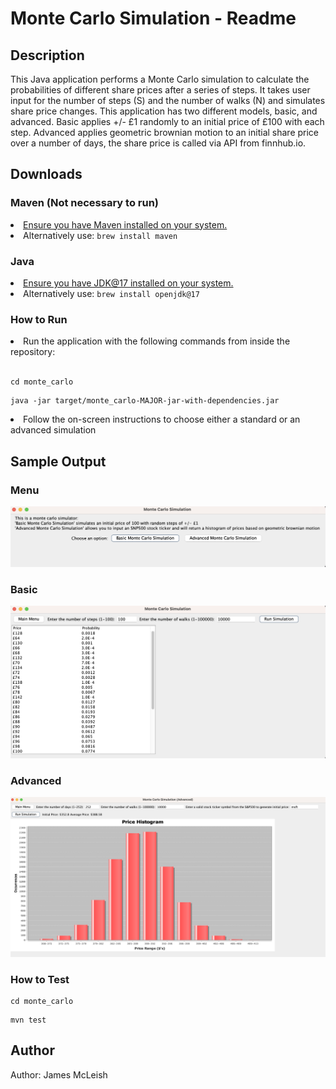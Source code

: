 <html>
    <h1>Monte Carlo Simulation - Readme</h1>
    <h2>Description</h2>
        <p>This Java application performs a Monte Carlo simulation to calculate the probabilities of different share prices after a series of steps. It takes user input for the number of steps (S) and the number of walks (N) and simulates share price changes. This application has two different models, basic, and advanced. Basic applies +/- £1 randomly to an initial price of £100 with each step. Advanced applies geometric brownian motion to an initial share price over a number of days, the share price is called via API from finnhub.io.</p>
    <h2>Downloads</h2>
        <h3> Maven (Not necessary to run) </h3>
        <li><a href="https://maven.apache.org/install.html" >Ensure you have Maven installed on your system.</a></li>
        <li>Alternatively use: <code>brew install maven</code> </br> </li>
        <h3> Java </h3>
        <li><a href="https://www.oracle.com/uk/java/technologies/downloads/" >Ensure you have JDK@17 installed on your system.</a></li>
        <li>Alternatively use: <code>brew install openjdk@17</code> </br> </li>
    <h3>How to Run </h3>
        <li>Run the application with the following commands from inside the repository:</li> <br>
        <pre><code>cd monte_carlo</code></pre>
        <pre><code>java -jar target/monte_carlo-MAJOR-jar-with-dependencies.jar</code></pre>
        <li>Follow the on-screen instructions to choose either a standard or an advanced simulation</li>
    <h2>Sample Output</h2>
    <h3>Menu</h3>
        <img src="public/menu-screen.png">
    <h3>Basic</h3>
        <img src="public/basic-simulation.png">
     <h3>Advanced</h3>
        <img src="public/advanced-simulation.png">
     <h3>How to Test </h3>
        <pre><code>cd monte_carlo</code></pre>
        <pre><code>mvn test</code></pre>
    <h2>Author</h2>
        <p>Author: James McLeish</p>
</html>
